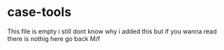 # case-tools
This file is empty
i still dont know why i added this
but if you wanna read
there is nothig here go back M/f
